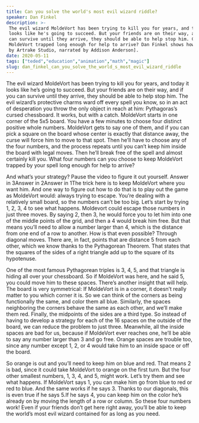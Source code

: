 ```yaml
---
title: Can you solve the world's most evil wizard riddle?
speaker: Dan Finkel
description: >-
 The evil wizard MoldeVort has been trying to kill you for years, and today it
 looks like he's going to succeed. But your friends are on their way, and if you
 can survive until they arrive, they should be able to help stop him. Can you keep
 MoldeVort trapped long enough for help to arrive? Dan Finkel shows how. [Directed
 by Artrake Studio, narrated by Addison Anderson].
date: 2020-05-11
tags: ["teded","education","animation","math","magic"]
slug: dan_finkel_can_you_solve_the_world_s_most_evil_wizard_riddle
---
```


The evil wizard MoldeVort has been trying to kill you for years, and today it looks like 
he’s going to succeed. But your friends are on their way, and if you can survive until
they arrive, they should be able to help stop him. The evil wizard’s protective charms 
ward off every spell you know, so in an act of desperation you throw the only object in
reach at him: Pythagoras’s cursed chessboard. It works, but with a catch. MoldeVort starts
in one corner of the 5x5 board. You have a few minutes to choose four distinct positive
whole numbers. MoldeVort gets to say one of them, and if you can pick a square on the
board whose center is exactly that distance away, the curse will force him to move to
that spot. Then he’ll have to choose any of the four numbers, and the process repeats
until you can’t keep him inside the board with legal moves. Then he’ll break free of the
spell and almost certainly kill you. What four numbers can you choose to keep MoldeVort
trapped by your spell long enough for help to arrive?

 And what’s your strategy? Pause the video to figure it out yourself. Answer in 3Answer in
2Answer in 1The trick here is to keep MoldeVort where you want him. And one way to figure
out how to do that is to play out the game as MoldeVort would: always trying to
escape. You’re dealing with a relatively small board, so the numbers can’t be too big.
Let’s start by trying 1, 2, 3, 4 to see what happens. Moldevort could escape those numbers
in just three moves. By saying 2, then 3, he would force you to let him into one of the
middle points of the grid, and then a 4 would break him free. But that means you’ll need
to allow a number larger than 4, which is the distance from one end of a row to another.
How is that even possible? Through diagonal moves. There are, in fact, points that are 
distance 5 from each other, which we know thanks to the Pythagorean Theorem. That states
that the squares of the sides of a right triangle add up to the square of its
hypotenuse.

One of the most famous Pythagorean triples is 3, 4, 5, and that triangle is hiding all
over your chessboard. So if MoldeVort was here, and he said 5, you could move him to
these spaces. There’s another insight that will help. The board is very symmetrical: If
MoldeVort is in a corner, it doesn’t really matter to you which corner it is. So we can
think of the corners as being functionally the same, and color them all blue. Similarly,
the spaces neighboring the corners behave the same as each other, and we’ll make them
red. Finally, the midpoints of the sides are a third type. So instead of having to
develop a strategy for each of the 16 spaces on the outside of the board, we can reduce
the problem to just three. Meanwhile, all the inside spaces are bad for us, because if
MoldeVort ever reaches one, he’ll be able to say any number larger than 3 and go free.
Orange spaces are trouble too, since any number except 1, 2, or 4 would take him to an
inside space or off the board.

So orange is out and you’ll need to keep him on blue and red. That means 2 is bad, since
it could take MoldeVort to orange on the first turn. But the four other smallest numbers,
 1, 3, 4, and 5, might work. Let’s try them and see what happens. If MoldeVort says 1, you
can make him go from blue to red or red to blue. And the same works if he says 3. Thanks
to our diagonals, this is even true if he says 5.If he says 4, you can keep him on the
color he’s already on by moving the length of a row or column. So these four numbers work!
Even if your friends don’t get here right away, you’ll be able to keep the world’s most
evil wizard contained for as long as you need.

<!--
ad_duration=0
event="TED-Ed"
external_start_time=0
intro_duration=0
is_subtitle_required="False"
is_talk_featured="False"
language="en"
language_swap="False"
native_language="en"
number_of_related_talks=6
number_of_speakers=1
number_of_subtitled_videos=0
number_of_tags=5
number_of_talk_download_languages=9
number_of_talk_more_resources=0
number_of_talk_recommendations=0
number_of_talks_take_actions=0
post_ad_duration=0
published_timestamp="2020-05-19 15:17:02"
recording_date="2020-05-11"
speaker_is_published=0
speaker_name="Dan Finkel"
talk_name="Can you solve the world's most evil wizard riddle?"
talks_tags=["teded","education","animation","math","magic"]
url_photo_talk="https://s3.amazonaws.com/talkstar-photos/uploads/aef2258a-a594-4bde-a1b6-07119bf143ee/wizardtextless.jpg"
url_webpage="https://www.ted.com/talks/dan_finkel_can_you_solve_the_world_s_most_evil_wizard_riddle"
video_type_name="TED-Ed Original"
-->